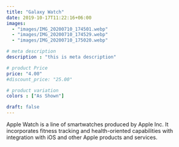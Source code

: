 ```yaml
---
title: "Galaxy Watch"
date: 2019-10-17T11:22:16+06:00
images: 
  - "images/IMG_20200710_174501.webp"
  - "images/IMG_20200710_174529.webp"
  - "images/IMG_20200710_175020.webp"

# meta description
description : "this is meta description"

# product Price
price: "4.00"
#discount_price: "25.00"

# product variation
colors : ["As Shown"]

draft: false
---
```


Apple Watch is a line of smartwatches produced by Apple Inc. It incorporates fitness tracking and health-oriented capabilities with integration with iOS and other Apple products and services.
